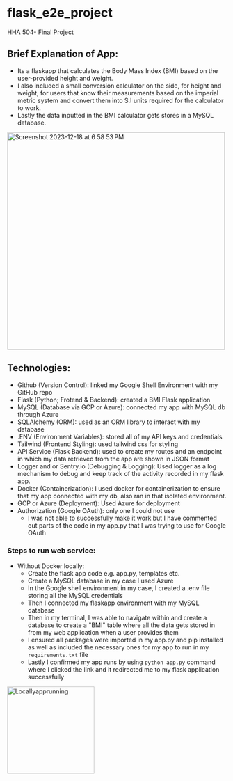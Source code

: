# flask_e2e_project
HHA 504- Final Project


## Brief Explanation of App:
- Its a flaskapp that calculates the Body Mass Index (BMI) based on the user-provided height and weight.
- I also included a small conversion calculator on the side, for height and weight, for users that know their measurements based on the imperial metric system and convert them into S.I units required for the calculator to work.
- Lastly the data inputted in the BMI calculator gets stores in a MySQL database.
  
 <img width="500" alt="Screenshot 2023-12-18 at 6 58 53 PM" src="https://github.com/angeliki-tzanou/flask_e2e_project/assets/141374140/a103da03-b8dd-485d-9607-fac41cc85f0b">

## Technologies: 
- Github (Version Control): linked my Google Shell Environment with my GitHub repo
- Flask (Python; Frotend & Backend): created a BMI Flask application
- MySQL (Database via GCP or Azure): connected my app with MySQL db through Azure
- SQLAlchemy (ORM): used as an ORM library to interact with my database
- .ENV (Environment Variables): stored all of my API keys and credentials
- Tailwind (Frontend Styling): used tailwind css for styling
- API Service (Flask Backend): used to create my routes and an endpoint in which my data retrieved from the app are shown in JSON format
- Logger and or Sentry.io (Debugging & Logging): Used logger as a log mechanism to debug and keep track of the activity recorded in my flask app.
- Docker (Containerization): I used docker for containerization to ensure that my app connected with my db, also ran in that isolated environment.
- GCP or Azure (Deployment): Used Azure for deployment
- Authorization (Google OAuth): only one I could not use
    - I was not able to successfully make it work but I have commented out parts of the code in my app.py that I was trying to use for Google OAuth

### Steps to run web service:
- Without Docker locally:
  - Create the flask app code e.g. app.py, templates etc.
  - Create a MySQL database in my case I used Azure
  - In the Google shell environment in my case, I created a .env file storing all the MySQL credentials
  - Then I connected my flaskapp environment with my MySQL database
  - Then in my terminal, I was able to navigate within and create a database to create a "BMI" table where all the data gets stored in from my web application when a user provides them
  - I ensured all packages were imported in my app.py and pip installed as well as included the necessary ones for my app to run in my ```requirements.txt``` file
  - Lastly I confirmed my app runs by using ```python app.py``` command where I clicked the link and it redirected me to my flask application successfully
 <img width="200" alt="Locallyapprunning" src="https://github.com/angeliki-tzanou/flask_e2e_project/assets/141374140/2771d911-559d-4c33-b0eb-63b1eefbac8f">



